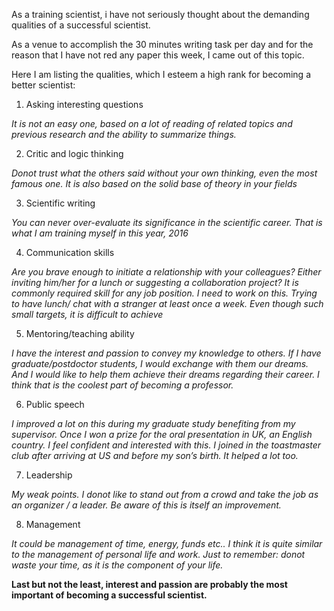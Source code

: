As a training scientist, i have not seriously thought about the demanding qualities of a successful scientist.

As a venue to accomplish the 30 minutes writing task per day and for the reason that I have not red any paper this week, I came out of this topic.

Here I am listing the qualities, which I esteem a high rank for becoming a better scientist:

1. Asking interesting questions

_It is not an easy one, based on a lot of reading of related topics and previous research and the ability to summarize things._

2. Critic and logic thinking

_Donot trust what the others said without your own thinking, even the most famous one. It is also based on the solid base of theory in your fields_

3. Scientific writing

_You can never over-evaluate its significance in the scientific career. That is what I am training myself in this year, 2016_

4. Communication skills

_Are you brave enough to initiate a relationship with your colleagues? Either inviting him/her for a lunch or suggesting a collaboration project? It is commonly required skill for any job position. I need to work on this. Trying to have lunch/ chat with a stranger at least once a week. Even though such small targets, it is difficult to achieve_

5. Mentoring/teaching ability

_I have the interest and passion to convey my knowledge to others. If I have graduate/postdoctor students, I would exchange with them our dreams. And I would like to help them achieve their dreams regarding their career. I think that is the coolest part of becoming a professor._

6. Public speech

_I improved a lot on this during my graduate study benefiting from my supervisor. Once I won a prize for the oral presentation in UK, an English country. I feel confident and interested with this. I joined in the toastmaster club after arriving at US and before my son’s birth. It helped a lot too._

7. Leadership

_My weak points. I donot like to stand out from a crowd and take the job as an organizer / a leader. Be aware of this is itself an improvement._

8. Management

_It could be management of time, energy, funds etc.. I think it is quite similar to the management of personal life and work. Just to remember: donot waste your time, as it is the component of your life._

**Last but not the least, interest and passion are probably the most important of becoming a successful scientist.**